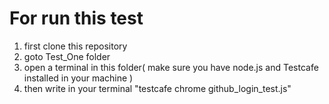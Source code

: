# For run this test
1. first clone this repository
2. goto Test_One folder
3. open a terminal in this folder( make sure you have node.js and Testcafe installed in your machine  )
4. then write in your terminal "testcafe chrome github_login_test.js"
